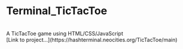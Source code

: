 # Terminal_TicTacToe
<br>
A TicTacToe game using HTML/CSS/JavaScript 
<br>
[Link to project...](https://hashterminal.neocities.org/TicTacToe/main)
